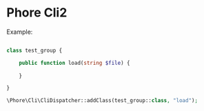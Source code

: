 # Phore Cli2


Example:

```php

class test_group {

    public function load(string $file) {
    
    }

}

\Phore\Cli\CliDispatcher::addClass(test_group::class, "load");

```


